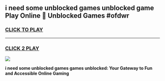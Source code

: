 
## i need some unblocked games unblocked game Play Online 👋 Unblocked Games #ofdwr
<h3>
<a href="https://premium.freeplayer.one?title=i_need_some_unblocked_games&ref=21F">CLICK TO PLAY</a></h3>
<hr>

<h3>
<a href="https://premium.freeplayer.one?title=i_need_some_unblocked_games&ref=21F">CLICK 2 PLAY</a>
  
</h3>

<a href="https://premium.freeplayer.one?title=i_need_some_unblocked_games&ref=21F/"><img src="https://clearcache.store/games.png"></a>


**i need some unblocked games games unblocked: Your Gateway to Fun and Accessible Online Gaming**
